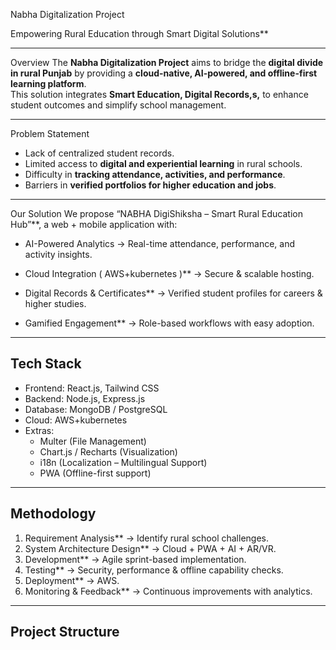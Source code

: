 
 Nabha Digitalization Project

Empowering Rural Education through Smart Digital Solutions**

---

 Overview
The **Nabha Digitalization Project** aims to bridge the **digital divide in rural Punjab** by providing a **cloud-native, AI-powered, and offline-first learning platform**.  
This solution integrates **Smart Education, Digital Records,s,** to enhance student outcomes and simplify school management.

---

 Problem Statement
- Lack of centralized student records.  
- Limited access to **digital and experiential learning** in rural schools.  
- Difficulty in **tracking attendance, activities, and performance**.  
- Barriers in **verified portfolios for higher education and jobs**.  

---

 Our Solution
We propose “NABHA DigiShiksha – Smart Rural Education Hub”**, a web + mobile application with:  

- AI-Powered Analytics → Real-time attendance, performance, and activity insights.  

- Cloud Integration ( AWS+kubernetes )** → Secure & scalable hosting.  
- Digital Records & Certificates** → Verified student profiles for careers & higher studies.  
- Gamified Engagement** → Role-based workflows with easy adoption.  

---

##  Tech Stack
- Frontend: React.js, Tailwind CSS  
- Backend: Node.js, Express.js  
- Database: MongoDB / PostgreSQL  
- Cloud: AWS+kubernetes   
- Extras:
  - Multer (File Management)  
  - Chart.js / Recharts (Visualization)  
  - i18n (Localization – Multilingual Support)  
  - PWA (Offline-first support)  
      

---

##  Methodology
1.  Requirement Analysis** → Identify rural school challenges.  
2.  System Architecture Design** → Cloud + PWA + AI + AR/VR.  
3.  Development** → Agile sprint-based implementation.  
4.  Testing** → Security, performance & offline capability checks.  
5.  Deployment** → AWS.  
6.  Monitoring & Feedback** → Continuous improvements with analytics.  

---


##  Project Structure
